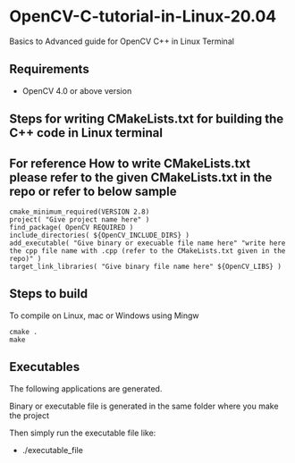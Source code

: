 # OpenCV-C-tutorial-in-Linux-20.04
Basics to Advanced guide for OpenCV C++ in Linux Terminal

## Requirements

- OpenCV 4.0 or above version

## Steps for writing CMakeLists.txt for building the C++ code in Linux terminal
## For reference How to write CMakeLists.txt please refer to the given CMakeLists.txt in the repo or refer to below sample

```
cmake_minimum_required(VERSION 2.8)
project( "Give project name here" )
find_package( OpenCV REQUIRED )
include_directories( ${OpenCV_INCLUDE_DIRS} )
add_executable( "Give binary or execuable file name here" "write here the cpp file name with .cpp (refer to the CMakeLists.txt given in the repo)" )
target_link_libraries( "Give binary file name here" ${OpenCV_LIBS} )
```

## Steps to build

To compile on Linux, mac or Windows using Mingw

```
cmake .
make
```

## Executables

The following applications are generated.

Binary or executable file is generated in the same folder where you make the project

Then simply run the executable file like:

-  ./executable_file
